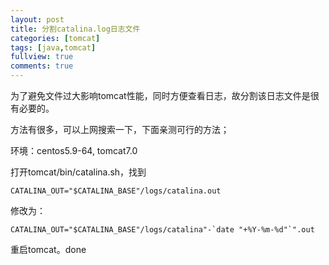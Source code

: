 ```yaml
---
layout: post
title: 分割catalina.log日志文件
categories: [tomcat]
tags: [java,tomcat]
fullview: true
comments: true
---
```



为了避免文件过大影响tomcat性能，同时方便查看日志，故分割该日志文件是很有必要的。

方法有很多，可以上网搜索一下，下面亲测可行的方法；

环境：centos5.9-64, tomcat7.0

打开tomcat/bin/catalina.sh，找到
``` 
CATALINA_OUT="$CATALINA_BASE"/logs/catalina.out
```

修改为：
```
CATALINA_OUT="$CATALINA_BASE"/logs/catalina"-`date "+%Y-%m-%d"`".out
```

重启tomcat。done